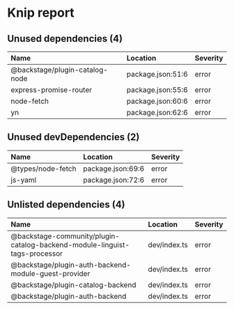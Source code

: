# Knip report

## Unused dependencies (4)

| Name                           | Location          | Severity |
| :----------------------------- | :---------------- | :------- |
| @backstage/plugin-catalog-node | package.json:51:6 | error    |
| express-promise-router         | package.json:55:6 | error    |
| node-fetch                     | package.json:60:6 | error    |
| yn                             | package.json:62:6 | error    |

## Unused devDependencies (2)

| Name              | Location          | Severity |
| :---------------- | :---------------- | :------- |
| @types/node-fetch | package.json:69:6 | error    |
| js-yaml           | package.json:72:6 | error    |

## Unlisted dependencies (4)

| Name                                                                       | Location     | Severity |
| :------------------------------------------------------------------------- | :----------- | :------- |
| @backstage-community/plugin-catalog-backend-module-linguist-tags-processor | dev/index.ts | error    |
| @backstage/plugin-auth-backend-module-guest-provider                       | dev/index.ts | error    |
| @backstage/plugin-catalog-backend                                          | dev/index.ts | error    |
| @backstage/plugin-auth-backend                                             | dev/index.ts | error    |
